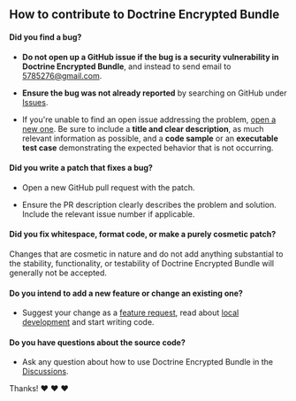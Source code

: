 ## How to contribute to Doctrine Encrypted Bundle

#### Did you find a bug?

* **Do not open up a GitHub issue if the bug is a security vulnerability in Doctrine Encrypted Bundle**,
  and instead to send email to 5785276@gmail.com.

* **Ensure the bug was not already reported** by searching on GitHub under [Issues](https://github.com/Aeliot-Tm/todo-registrar/issues).

* If you're unable to find an open issue addressing the problem, [open a new one](https://github.com/Aeliot-Tm/todo-registrar/issues/new/choose).
  Be sure to include a **title and clear description**, as much relevant information as possible, and a **code sample**
  or an **executable test case** demonstrating the expected behavior that is not occurring.

#### Did you write a patch that fixes a bug?

* Open a new GitHub pull request with the patch.

* Ensure the PR description clearly describes the problem and solution. Include the relevant issue number if applicable.

#### Did you fix whitespace, format code, or make a purely cosmetic patch?

Changes that are cosmetic in nature and do not add anything substantial to the stability, functionality,
or testability of Doctrine Encrypted Bundle will generally not be accepted.

#### Do you intend to add a new feature or change an existing one?

* Suggest your change as a [feature request](https://github.com/Aeliot-Tm/todo-registrar/issues/new?assignees=&labels=enhancement&projects=&template=3_FEATURE_REQUEST.md),
  read about [local development](../docs/local_development.md) and start writing code.

#### Do you have questions about the source code?

* Ask any question about how to use Doctrine Encrypted Bundle in the [Discussions](https://github.com/Aeliot-Tm/todo-registrar/discussions).

Thanks! :heart: :heart: :heart:
